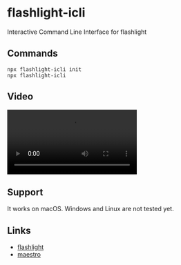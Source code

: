 # flashlight-icli
Interactive Command Line Interface for flashlight

## Commands
```
npx flashlight-icli init
npx flashlight-icli
```

## Video

<video src="https://github.com/WayneKim92/flashlight-icli/assets/75321423/2bd4dd31-7003-4aaa-b79f-bb630a4be9ea">
</video>

## Support
It works on macOS. Windows and Linux are not tested yet.

## Links
* [flashlight](https://github.com/bamlab/flashlight)
* [maestro](https://github.com/mobile-dev-inc/maestro)
